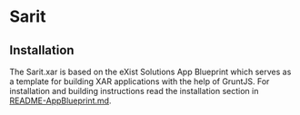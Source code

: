 # Sarit 


## Installation

The Sarit.xar is based on the eXist Solutions App Blueprint which serves as a template for building XAR applications with the help of GruntJS.
For installation and building instructions read the installation section in [README-AppBlueprint.md](README-AppBlueprint.md).



